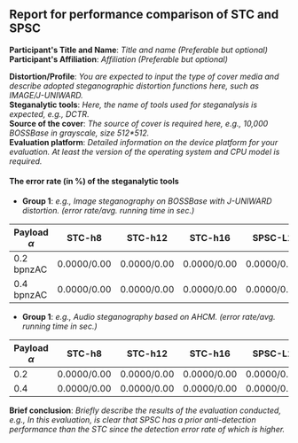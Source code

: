 ## Report for performance comparison of STC and SPSC

**Participant's Title and Name**: *Title and name (Preferable but optional)*  
**Participant's Affiliation**: *Affiliation (Preferable but optional)*  

**Distortion/Profile**: *You are expected to input the type of cover media and describe adopted steganographic distortion functions here, such as IMAGE/J-UNIWARD.*  
**Steganalytic tools**: *Here, the name of tools used for steganalysis is expected, e.g., DCTR.*  
**Source of the cover**: *The source of cover is required here, e.g., 10,000 BOSSBase in grayscale, size 512\*512.*  
**Evaluation platform**: *Detailed information on the device platform for your evaluation. At least the version of the operating system and CPU model is required.*  

#### The error rate (in %) of the steganalytic tools

 - **Group 1**: *e.g., Image steganography on BOSSBase with J-UNIWARD distortion. (error rate/avg. running time in sec.)*  

|Payload $\alpha$|STC-h8|STC-h12|STC-h16|SPSC-L1|SPSC-L4|SPSC-L16|
|----|----|----|----|----|----|----|
|0.2 bpnzAC|0.0000/0.00|0.0000/0.00|0.0000/0.00|0.0000/0.00|0.0000/0.00|0.0000/0.00|
|0.4 bpnzAC|0.0000/0.00|0.0000/0.00|0.0000/0.00|0.0000/0.00|0.0000/0.00|0.0000/0.00|

 - **Group 1**: *e.g., Audio steganography based on AHCM. (error rate/avg. running time in sec.)*  

|Payload $\alpha$|STC-h8|STC-h12|STC-h16|SPSC-L1|SPSC-L4|SPSC-L16|
|----|----|----|----|----|----|----|
|0.2|0.0000/0.00|0.0000/0.00|0.0000/0.00|0.0000/0.00|0.0000/0.00|0.0000/0.00|
|0.4|0.0000/0.00|0.0000/0.00|0.0000/0.00|0.0000/0.00|0.0000/0.00|0.0000/0.00|


**Brief conclusion**: *Briefly describe the results of the evaluation conducted, e.g., In this evaluation, is clear that SPSC has a prior anti-detection performance than the STC since the detection error rate of which is higher.* 
